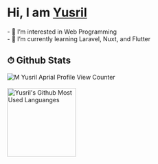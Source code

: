 <h1>
<!--   Hi
  <img src="https://media.giphy.com/media/hvRJCLFzcasrR4ia7z/giphy.gif" width="32">
  , I am
  <a href="https://yusrilaprial.github.io/cv" target="_blank">
    <b>M Yusril Aprial</b>
  </a> 💻 -->
  Hi, I am <a href="https://linkedin.com/in/m-yusril-aprial-b30119241" target="_blank"><b>Yusril</b></a>
</h1> 
- 👀 I’m interested in Web Programming </br>
- 🌱 I’m currently learning Laravel, Nuxt, and Flutter

## ⏱ Github Stats

<div>
  <img alt="M Yusril Aprial Profile View Counter" src="https://komarev.com/ghpvc/?username=yusrilaprial&color=brightgreen&style=flat-square&label=Profile+Views"/>

  </br>
  </br>

 <!-- <img alt="Yusril's Github Stats" src="https://github-readme-stats.vercel.app/api?username=yusrilaprial&show_icons=true&theme=shades-of-purple&hide_border=true&count_private=true" height="160"/> -->

  <img alt="Yusril's Github Most Used Languanges" src="https://github-readme-stats.vercel.app/api/top-langs/?username=yusrilaprial&layout=compact&hide=shell&theme=shades-of-purple&hide_border=true" height="160"/>
  
</div>
